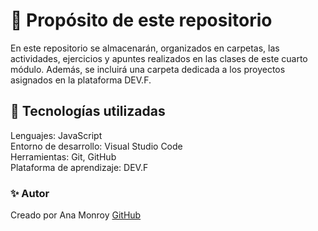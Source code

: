 # 📌 Propósito de este repositorio
En este repositorio se almacenarán, organizados en carpetas, las actividades, ejercicios y apuntes realizados en las clases de este cuarto módulo.
Además, se incluirá una carpeta dedicada a los proyectos asignados en la plataforma DEV.F.

## 🚀 Tecnologías utilizadas
Lenguajes: JavaScript <br>
Entorno de desarrollo: Visual Studio Code <br>
Herramientas: Git, GitHub <br>
Plataforma de aprendizaje: DEV.F

### ✨ Autor
Creado por Ana Monroy  [GitHub](https://github.com/AnaMonLOp) 